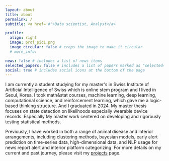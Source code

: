 ```yaml
---
layout: about
title: about
permalink: /
subtitle: <a href='#'>Data scientist, Analyst</a>

profile:
  align: right
  image: prof_pic1.png
  image_circular: false # crops the image to make it circular
  # more_info:

news: false # includes a list of news items
selected_papers: false # includes a list of papers marked as "selected={true}"
social: true # includes social icons at the bottom of the page
---
```


I am currently a student studying for my master's in Swiss Institute of Artificial Intelligence of Swiss which is online stem program and I lived in Seoul, Korea. I took math&stat courses, machine learning, deep learning, computational science, and reinforcement learning, which gave me a logic-based thinking structure. And I graduated in 2024. My master thesis focuses on state detection on likelihoods especially wearable device records. Especially My master work centered on developing and rigorously testing statistical methods. 

Previously, I have worked in both a range of animal disease and interior arrangements, including clustering methods, bayesian models, early alert prediction on time-series data, high-dimensional data, and NLP usage for news report alert and interior platform categorizing. For more details on my current and past journey, please visit my [projects](/projects/) page.
